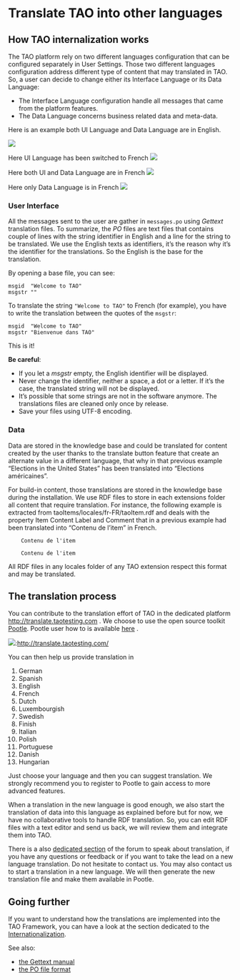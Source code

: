 <!--
parent: 'Developer Guide'
created_at: '2010-12-02 16:13:49'
updated_at: '2013-10-11 16:59:23'
authors:
    - 'Cyril Hazotte'
contributors:
    - 'Lionel Lecaque'
tags:
    - 'Developer Guide'
-->

Translate TAO into other languages
==================================



How TAO internalization works
-----------------------------

The TAO platform rely on two different languages configuration that can be configured separately in User Settings. Those two different languages configuration address different type of content that may translated in TAO. So, a user can decide to change either its Interface Language or its Data Language:

-   The Interface Language configuration handle all messages that came from the platform features.
-   The Data Language concerns business related data and meta-data.

Here is an example both UI Language and Data Language are in English.

![](../resources/2593/S%C3%A9lection_053.png)

Here UI Language has been switched to French
![](../resources/S%C3%A9lection_054.png)

Here both UI and Data Language are in French
![](../resources/S%C3%A9lection_055.png)

Here only Data Language is in French
![](../resources/S%C3%A9lection_051.png)

### User Interface

All the messages sent to the user are gather in `messages.po` using *Gettext* translation files. To summarize, the *PO* files are text files that contains couple of lines with the string identifier in English and a line for the string to be translated. We use the English texts as identifiers, it’s the reason why it’s the identifier for the translations. So the English is the base for the translation.

By opening a base file, you can see:

    msgid  "Welcome to TAO"
    msgstr ""

To translate the string `"Welcome to TAO"` to French (for example), you have to write the translation between the quotes of the `msgstr`:

    msgid  "Welcome to TAO"
    msgstr "Bienvenue dans TAO"

This is it!

**Be careful**:

- If you let a *msgstr* empty, the English identifier will be displayed.
- Never change the identifier, neither a space, a dot or a letter. If it’s the case, the translated string will not be displayed.
- It’s possible that some strings are not in the software anymore. The translations files are cleaned only once by release.
- Save your files using UTF-8 encoding.

### Data

Data are stored in the knowledge base and could be translated for content created by the user thanks to the translate button feature that create an alternate value in a different language, that why in that previous example “Elections in the United States” has been translated into “Elections américaines”.

For build-in content, those translations are stored in the knowledge base during the installation. We use RDF files to store in each extensions folder all content that require translation. For instance, the following example is extracted from taoItems/locales/fr-FR/taoItem.rdf and deals with the property Item Content Label and Comment that in a previous example had been translated into “Contenu de l’item” in French.




        Contenu de l'item

        Contenu de l'item


All RDF files in any locales folder of any TAO extension respect this format and may be translated.

The translation process
-----------------------

You can contribute to the translation effort of TAO in the dedicated platform http://translate.taotesting.com . We choose to use the open source toolkit [Pootle](http://translate.sourceforge.net/wiki/). Pootle user how to is available [here](http://translate.sourceforge.net/wiki/users/howto) .

![](../resources//attachments/download/2596/S%C3%A9lection_057.png):http://translate.taotesting.com/

You can then help us provide translation in

1.  German
2.  Spanish
3.  English
4.  French
5.  Dutch
6.  Luxembourgish
7.  Swedish
8.  Finish
9.  Italian
10. Polish
11. Portuguese
12. Danish
13. Hungarian

Just choose your language and then you can suggest translation. We strongly recommend you to register to Pootle to gain access to more advanced features.

When a translation in the new language is good enough, we also start the translation of data into this language as explained before but for now, we have no collaborative tools to handle RDF translation. So, you can edit RDF files with a text editor and send us back, we will review them and integrate them into TAO.

There is a also [dedicated section](http://forge.taotesting.com/projects/tao/boards/3) of the forum to speak about translation, if you have any questions or feedback or if you want to take the lead on a new language translation. Do not hesitate to contact us. You may also contact us to start a translation in a new language. We will then generate the new translation file and make them available in Pootle.

Going further
-------------

If you want to understand how the translations are implemented into the TAO Framework, you can have a look at the section dedicated to the [Internationalization](../documentation-for-core-components/internationalization.md).

See also:

-   [the Gettext manual](http://www.gnu.org/software/gettext/manual/gettext.html)
-   [the PO file format](http://www.gnu.org/software/gettext/manual/gettext.html#PO-Files)


